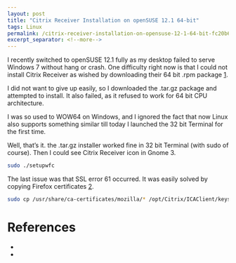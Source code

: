 ```yaml
---
layout: post
title: "Citrix Receiver Installation on openSUSE 12.1 64-bit"
tags: Linux
permalink: /citrix-receiver-installation-on-opensuse-12-1-64-bit-fc20b664928b
excerpt_separator: <!--more-->
---
```

I recently switched to openSUSE 12.1 fully as my desktop failed to serve Windows 7 without hang or crash. One difficulty right now is that I could not install Citrix Receiver as wished by downloading their 64 bit .rpm package [1].
<!--more-->

I did not want to give up easily, so I downloaded the .tar.gz package and attempted to install. It also failed, as it refused to work for 64 bit CPU architecture.

I was so used to WOW64 on Windows, and I ignored the fact that now Linux also supports something similar till today I launched the 32 bit Terminal for the first time.

Well, that’s it. the .tar.gz installer worked fine in 32 bit Terminal (with sudo of course). Then I could see Citrix Receiver icon in Gnome 3.

``` bash
sudo ./setupwfc
```

The last issue was that SSL error 61 occurred. It was easily solved by copying Firefox certificates [2].

``` bash
sudo cp /usr/share/ca-certificates/mozilla/* /opt/Citrix/ICAClient/keystore/cacerts
```

# References

* [1]: http://www.citrix.com/English/ss/downloads/details.asp?downloadId=2323812&productId=1689163#top
* [2]: http://www.itswapshop.com/tutorial/how-install-citrix-receiver-linux-120-opensuse-121